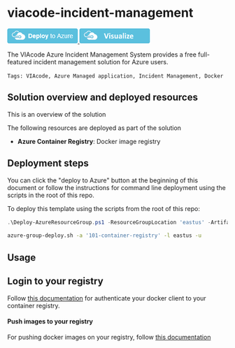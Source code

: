 # viacode-incident-management
<a href="https://portal.azure.com/#create/Microsoft.Template/uri/https%3A%2F%2Fraw.githubusercontent.com%2FmopeLantebyx%2Fviacode-incident-management%2Fmaster%2Fazuredeploy.json" target="_blank">
<img src="https://raw.githubusercontent.com/Azure/azure-quickstart-templates/master/1-CONTRIBUTION-GUIDE/images/deploytoazure.png"/>
</a>
<a href="http://armviz.io/#/?load=https%3A%2F%2Fraw.githubusercontent.com%2FmopeLantebyx%2Fviacode-incident-management%2Fmaster%2Fazuredeploy.json" target="_blank">
<img src="https://raw.githubusercontent.com/Azure/azure-quickstart-templates/master/1-CONTRIBUTION-GUIDE/images/visualizebutton.png"/>
</a>

The VIAcode Azure Incident Management System provides a free full-featured incident management solution for Azure users.


`Tags: VIAcode, Azure Managed application, Incident Management, Docker`

## Solution overview and deployed resources

This is an overview of the solution

The following resources are deployed as part of the solution

+ **Azure Container Registry**: Docker image registry

## Deployment steps

You can click the "deploy to Azure" button at the beginning of this document or follow the instructions for command line deployment using the scripts in the root of this repo.


To deploy this template using the scripts from the root of this repo:

```PowerShell
.\Deploy-AzureResourceGroup.ps1 -ResourceGroupLocation 'eastus' -ArtifactsStagingDirectory '101-container-registry'
```
```bash
azure-group-deploy.sh -a '101-container-registry' -l eastus -u
```

## Usage

## Login to your registry

Follow [this documentation](https://docs.microsoft.com/en-us/azure/container-registry/container-registry-authentication) for authenticate your docker client to your container registry.

#### Push images to your registry

For pushing docker images on your registry, follow [this documentation](https://docs.microsoft.com/en-us/azure/container-registry/container-registry-get-started-docker-cli)
